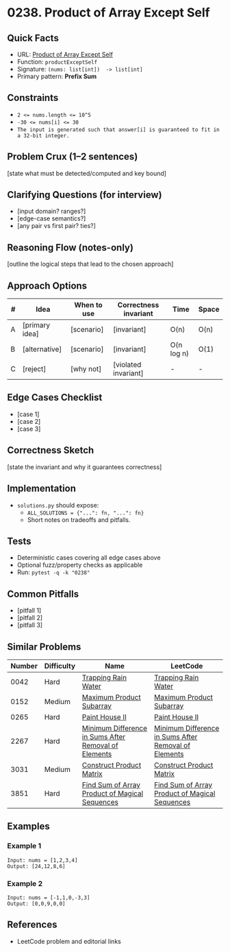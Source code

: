# 0238. Product of Array Except Self

## Quick Facts

- URL: [Product of Array Except Self](https://leetcode.com/problems/product-of-array-except-self/)
- Function: `productExceptSelf`
- Signature: `(nums: list[int])  -> list[int]`
- Primary pattern: **Prefix Sum**

## Constraints

- `2 <= nums.length <= 10^5`
- `-30 <= nums[i] <= 30`
- `The input is generated such that answer[i] is guaranteed to fit in a 32-bit integer.`

## Problem Crux (1–2 sentences)

[state what must be detected/computed and key bound]

## Clarifying Questions (for interview)

- [input domain? ranges?]
- [edge-case semantics?]
- [any pair vs first pair? ties?]

## Reasoning Flow (notes-only)

[outline the logical steps that lead to the chosen approach]

## Approach Options

| # | Idea | When to use | Correctness invariant | Time | Space |
|---|------|-------------|-----------------------|------|-------|
| A | [primary idea] | [scenario] | [invariant] | O(n) | O(n) |
| B | [alternative] | [scenario] | [invariant] | O(n log n) | O(1) |
| C | [reject] | [why not] | [violated invariant] | - | - |

## Edge Cases Checklist

- [case 1]
- [case 2]
- [case 3]

## Correctness Sketch

[state the invariant and why it guarantees correctness]

## Implementation

- `solutions.py` should expose:
  - `ALL_SOLUTIONS = {"...": fn, "...": fn}`
  - Short notes on tradeoffs and pitfalls.

## Tests

- Deterministic cases covering all edge cases above
- Optional fuzz/property checks as applicable
- Run: `pytest -q -k "0238"`

## Common Pitfalls

- [pitfall 1]
- [pitfall 2]
- [pitfall 3]

## Similar Problems

| Number | Difficulty | Name | LeetCode |
|---|---|---|---|
| 0042 | Hard | [Trapping Rain Water](../0042-trapping-rain-water/readme.md) | [Trapping Rain Water](https://leetcode.com/problems/trapping-rain-water/) |
| 0152 | Medium | [Maximum Product Subarray](../0152-maximum-product-subarray/readme.md) | [Maximum Product Subarray](https://leetcode.com/problems/maximum-product-subarray/) |
| 0265 | Hard | [Paint House II](../0265-paint-house-ii/readme.md) | [Paint House II](https://leetcode.com/problems/paint-house-ii/) |
| 2267 | Hard | [Minimum Difference in Sums After Removal of Elements](../2267-minimum-difference-in-sums-after-removal-of-elements/readme.md) | [Minimum Difference in Sums After Removal of Elements](https://leetcode.com/problems/minimum-difference-in-sums-after-removal-of-elements/) |
| 3031 | Medium | [Construct Product Matrix](../3031-construct-product-matrix/readme.md) | [Construct Product Matrix](https://leetcode.com/problems/construct-product-matrix/) |
| 3851 | Hard | [Find Sum of Array Product of Magical Sequences](../3851-find-sum-of-array-product-of-magical-sequences/readme.md) | [Find Sum of Array Product of Magical Sequences](https://leetcode.com/problems/find-sum-of-array-product-of-magical-sequences/) |

## Examples

### Example 1

```text
Input: nums = [1,2,3,4]
Output: [24,12,8,6]
```

### Example 2

```text
Input: nums = [-1,1,0,-3,3]
Output: [0,0,9,0,0]
```

## References

- LeetCode problem and editorial links

